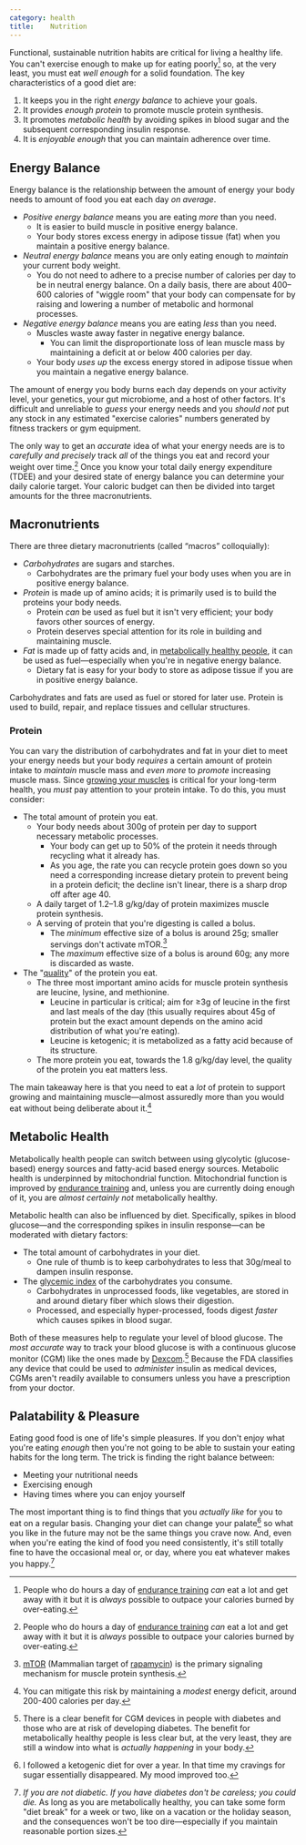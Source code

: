 ```yaml
---
category: health
title:    Nutrition
---
```


Functional, sustainable nutrition habits are critical for living a healthy life.
You can't exercise enough to make up for eating poorly[^1] so, at the very least, you must eat _well enough_ for a solid foundation.
The key characteristics of a good diet are:

1. It keeps you in the right _energy balance_ to achieve your goals.
2. It provides _enough protein_ to promote muscle protein synthesis.
3. It promotes _metabolic health_ by avoiding spikes in blood sugar and the subsequent corresponding insulin response.
4. It is _enjoyable enough_ that you can maintain adherence over time.

## Energy Balance

Energy balance is the relationship between the amount of energy your body needs to amount of food you eat each day _on average_.

- _Positive energy balance_ means you are eating _more_ than you need.
    - It is easier to build muscle in positive energy balance.
    - Your body stores excess energy in adipose tissue (fat) when you maintain a positive energy balance.
- _Neutral energy balance_ means you are only eating enough to _maintain_ your current body weight.
	- You do not need to adhere to a precise number of calories per day to be in neutral energy balance. On a daily basis, there are about 400–600 calories of "wiggle room" that your body can compensate for by raising and lowering a number of metabolic and hormonal processes.
- _Negative energy balance_ means you are eating _less_ than you need.
    - Muscles waste away faster in negative energy balance.
	    - You can limit the disproportionate loss of lean muscle mass by maintaining a deficit at or below 400 calories per day.
    - Your body _uses up_ the excess energy stored in adipose tissue when you maintain a negative energy balance.

The amount of energy you body burns each day depends on your activity level, your genetics, your gut microbiome, and a host of other factors.
It's difficult and unreliable to _guess_ your energy needs and you _should not_ put any stock in any estimated "exercise calories" numbers generated by fitness trackers or gym equipment.

The only way to get an _accurate_ idea of what your energy needs are is to _carefully and precisely_ track _all_ of the things you eat and record your weight over time.[^1]
Once you know your total daily energy expenditure (TDEE) and your desired state of energy balance you can determine your daily calorie target.
Your caloric budget can then be divided into target amounts for the three macronutrients.

## Macronutrients

There are three dietary macronutrients (called “macros” colloquially):

- _Carbohydrates_ are sugars and starches.
    - Carbohydrates are the primary fuel your body uses when you are in positive energy balance.
- _Protein_ is made up of amino acids; it is primarily used is to build the proteins your body needs.
    - Protein _can_ be used as fuel but it isn't very efficient; your body favors other sources of energy.
    - Protein deserves special attention for its role in building and maintaining muscle.
- _Fat_ is made up of fatty acids and, in [metabolically healthy people][1], it can be used as fuel—especially when you're in negative energy balance.
    - Dietary fat is easy for your body to store as adipose tissue if you are in positive energy balance.

Carbohydrates and fats are used as fuel or stored for later use.
Protein is used to build, repair, and replace tissues and cellular structures.


### Protein

You can vary the distribution of carbohydrates and fat in your diet to meet your energy needs but your body _requires_ a certain amount of protein intake to _maintain_ muscle mass and _even more_ to _promote_ increasing muscle mass.
Since [growing your muscles][2] is critical for your long-term health, you _must_ pay attention to your protein intake.
To do this, you must consider:

- The total amount of protein you eat.
    - Your body needs about 300g of protein per day to support necessary metabolic processes.
        - Your body can get up to 50% of the protein it needs through recycling what it already has.
        - As you age, the rate you can recycle protein goes down so you need a corresponding increase dietary protein to prevent being in a protein deficit; the decline isn't linear, there is a sharp drop off after age 40.
    - A daily target of 1.2–1.8 g/kg/day of protein maximizes muscle protein synthesis.
    - A serving of protein that you're digesting is called a bolus.
        - The _minimum_ effective size of a bolus is around 25g; smaller servings don't activate mTOR.[^3]
        - The _maximum_ effective size of a bolus is around 60g; any more is discarded as waste.
- The "[quality][3]" of the protein you eat.
    - The three most important amino acids for muscle protein synthesis are leucine, lysine, and methionine.
        - Leucine in particular is critical; aim for ≥3g of leucine in the first and last meals of the day (this usually requires about 45g of protein but the exact amount depends on the amino acid distribution of what you're eating).
        - Leucine is ketogenic; it is metabolized as a fatty acid because of its structure.
    - The more protein you eat, towards the 1.8 g/kg/day level, the quality of the protein you eat matters less.

The main takeaway here is that you need to eat a _lot_ of protein to support growing and maintaining muscle—almost assuredly more than you would eat without being deliberate about it.[^2]

## Metabolic Health

Metabolically health people can switch between using glycolytic (glucose-based) energy sources and fatty-acid based energy sources.
Metabolic health is underpinned by mitochondrial function.
Mitochondrial function is improved by [endurance training][4] and, unless you are currently doing enough of it, you are _almost certainly not_ metabolically healthy.

Metabolic health can also be influenced by diet.
Specifically, spikes in blood glucose—and the corresponding spikes in insulin response—can be moderated with dietary factors:

- The total amount of carbohydrates in your diet.
    - One rule of thumb is to keep carbohydrates to less that 30g/meal to dampen insulin response.
- The [glycemic index][5] of the carbohydrates you consume.
    - Carbohydrates in unprocessed foods, like vegetables, are stored in and around dietary fiber which slows their digestion.
    - Processed, and especially hyper-processed, foods digest _faster_ which causes spikes in blood sugar.

Both of these measures help to regulate your level of blood glucose.
The _most accurate_ way to track your blood glucose is with a continuous glucose monitor (CGM) like the ones made by [Dexcom][6].[^4]
Because the FDA classifies any device that could be used to _administer_ insulin as medical devices, CGMs aren't readily available to consumers unless you have a prescription from your doctor.

## Palatability & Pleasure

Eating good food is one of life's simple pleasures.
If you don't enjoy what you're eating _enough_ then you're not going to be able to sustain your eating habits for the long term.
The trick is finding the right balance between:

- Meeting your nutritional needs
- Exercising enough
- Having times where you can enjoy yourself

The most important thing is to find things that you _actually like_ for you to eat on a regular basis.
Changing your diet can change your palate[^5] so what you like in the future may not be the same things you crave now.
And, even when you're eating the kind of food you need consistently, it's still totally fine to have the occasional meal or, or day, where you eat whatever makes you happy.[^6]

[^1]: People who do hours a day of [endurance training][4] _can_ eat a lot and get away with it but it is _always_ possible to outpace your calories burned by over-eating.
[^2]: You can mitigate this risk by maintaining a _modest_ energy deficit, around 200-400 calories per day.
[^3]: [mTOR][7] (Mammalian target of [rapamycin][8]) is the primary signaling mechanism for muscle protein synthesis.
[^4]: There is a clear benefit for CGM devices in people with diabetes and those who are at risk of developing diabetes. The benefit for metabolically healthy people is less clear but, at the very least, they are still a window into what is _actually happening_ in your body.
[^5]: I followed a ketogenic diet for over a year. In that time my cravings for sugar essentially disappeared. My mood improved too.
[^6]: _If you are not diabetic. If you have diabetes don't be careless; you could die._ As long as you are metabolically healthy, you can take some form "diet break" for a week or two, like on a vacation or the holiday season, and the consequences won't be too dire—especially if you maintain reasonable portion sizes.

[^1]: This is exactly how [MacroFactor][9] works. I have had a great experience using that app to both loose and maintain weight.
[^2]: The daily [Recommended Dietary Allowance (RDA) for protein][10], while enough to keep you alive, is only a half to a third as much protein as it takes to maximize muscle protein synthesis.

[1]: /codex/nutiriton/#metabolic-health
[2]: /codex/strengh-training/
[3]: https://en.wikipedia.org/wiki/Protein_quality
[4]: /codex/endurance-training/
[5]: https://en.wikipedia.org/wiki/Glycemic_index
[6]: https://www.dexcom.com/en-us
[7]: https://en.wikipedia.org/wiki/MTOR
[8]: https://en.wikipedia.org/wiki/Sirolimus
[9]: https://macrofactorapp.com
[10]: https://www.ncbi.nlm.nih.gov/books/NBK56068/table/summarytables.t4/?report=objectonly
